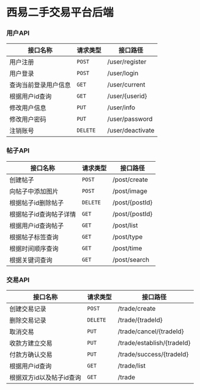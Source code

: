 # 西易二手交易平台后端

### 用户API

| 接口名称             | 请求类型 | 接口路径         |
| -------------------- | -------- | ---------------- |
| 用户注册             | `POST`   | /user/register   |
| 用户登录             | `POST`   | /user/login      |
| 查询当前登录用户信息 | `GET`    | /user/current    |
| 根据用户id查询       | `GET`    | /user/{userid}   |
| 修改用户信息         | `PUT`    | /user/info       |
| 修改用户密码         | `PUT`    | /user/password   |
| 注销账号             | `DELETE` | /user/deactivate |

### 帖子API

| 接口名称               | 请求类型 | 接口路径       |
| ---------------------- | -------- | -------------- |
| 创建帖子               | `POST`   | /post/create   |
| 向帖子中添加图片       | `POST`   | /post/image    |
| 根据帖子id删除帖子     | `DELETE` | /post/{postId} |
| 根据帖子id查询帖子详情 | `GET`    | /post/{postId} |
| 根据用户id查询帖子     | `GET`    | /post/list     |
| 根据帖子标签查询       | `GET`    | /post/type     |
| 根据时间顺序查询       | `GET`    | /post/time     |
| 根据关键词查询         | `GET`    | /post/search   |

### 交易API

| 接口名称                 | 请求类型 | 接口路径                   |
| ------------------------ | -------- | -------------------------- |
| 创建交易记录             | `POST`   | /trade/create              |
| 删除交易记录             | `DELETE` | /trade/{tradeId}           |
| 取消交易                 | `PUT`    | /trade/cancel/{tradeId}    |
| 收款方建立交易           | `PUT`    | /trade/establish/{tradeId} |
| 付款方确认交易           | `PUT`    | /trade/success/{tradeId}   |
| 根据用户id查询           | `GET`    | /trade/list                |
| 根据双方id以及帖子id查询 | `GET`    | /trade                     |
